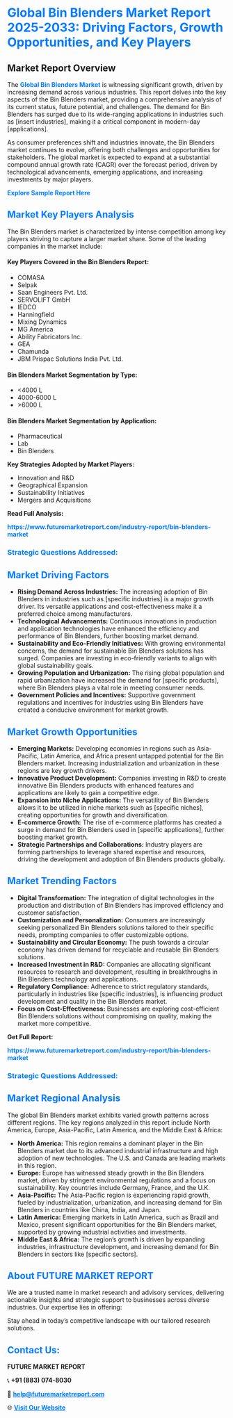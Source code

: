 <h1 style="color: #007BFF;">Global Bin Blenders Market Report 2025-2033: Driving Factors, Growth Opportunities, and Key Players</h1>

<section id="overview">
<h2>Market Report Overview</h2>
<p>The <a href="https://www.futuremarketreport.com/industry-report/bin-blenders-market" style="color: #007BFF; text-decoration: none;"><strong>Global Bin Blenders Market</strong></a> is witnessing significant growth, driven by increasing demand across various industries. This report delves into the key aspects of the Bin Blenders market, providing a comprehensive analysis of its current status, future potential, and challenges. The demand for Bin Blenders has surged due to its wide-ranging applications in industries such as [insert industries], making it a critical component in modern-day [applications].</p>
<p>As consumer preferences shift and industries innovate, the Bin Blenders market continues to evolve, offering both challenges and opportunities for stakeholders. The global market is expected to expand at a substantial compound annual growth rate (CAGR) over the forecast period, driven by technological advancements, emerging applications, and increasing investments by major players.</p>
</section>

<section id="overview">
<p><a href="https://www.futuremarketreport.com/request-sample/reportId=127698" style="color: #007BFF; text-decoration: none;"><strong>Explore Sample Report Here</strong></a></p>
</section>

<section id="key-players">
<h2 style="color: #007BFF;">Market Key Players Analysis</h2>
<p>The Bin Blenders market is characterized by intense competition among key players striving to capture a larger market share. Some of the leading companies in the market include:</p>
<h4>Key Players Covered in the Bin Blenders Report:</h4>
<ul><li>COMASA</li><li>Selpak</li><li>Saan Engineers Pvt. Ltd.</li><li>SERVOLIFT GmbH</li><li>IEDCO</li><li>Hanningfield</li><li>Mixing Dynamics</li><li>MG America</li><li>Ability Fabricators Inc.</li><li>GEA</li><li>Chamunda</li><li>JBM Prispac Solutions India Pvt. Ltd.</li></ul>
<h4>Bin Blenders Market Segmentation by Type:</h4>
<ul><li>&lt;4000 L</li><li>4000-6000 L</li><li>&gt;6000 L</li></ul>

<h4>Bin Blenders Market Segmentation by Application:</h4>
<ul><li>Pharmaceutical</li><li>Lab</li><li>Bin Blenders</li></ul>
<p><strong>Key Strategies Adopted by Market Players:</strong></p>
<ul>
<li>Innovation and R&D</li>
<li>Geographical Expansion</li>
<li>Sustainability Initiatives</li>
<li>Mergers and Acquisitions</li>
</ul>
</section>

<section>
<p><strong>Read Full Analysis: </strong></p><a href="https://www.futuremarketreport.com/industry-report/bin-blenders-market" style="color: #007BFF; text-decoration: none;"><strong>https://www.futuremarketreport.com/industry-report/bin-blenders-market</strong></a>
<h3 style="color: #007BFF;">Strategic Questions Addressed:</h3>
</section>

<section id="driving-factors">
<h2 style="color: #007BFF;">Market Driving Factors</h2>
<ul>
<li><strong>Rising Demand Across Industries:</strong> The increasing adoption of Bin Blenders in industries such as [specific industries] is a major growth driver. Its versatile applications and cost-effectiveness make it a preferred choice among manufacturers.</li>
<li><strong>Technological Advancements:</strong> Continuous innovations in production and application technologies have enhanced the efficiency and performance of Bin Blenders, further boosting market demand.</li>
<li><strong>Sustainability and Eco-Friendly Initiatives:</strong> With growing environmental concerns, the demand for sustainable Bin Blenders solutions has surged. Companies are investing in eco-friendly variants to align with global sustainability goals.</li>
<li><strong>Growing Population and Urbanization:</strong> The rising global population and rapid urbanization have increased the demand for [specific products], where Bin Blenders plays a vital role in meeting consumer needs.</li>
<li><strong>Government Policies and Incentives:</strong> Supportive government regulations and incentives for industries using Bin Blenders have created a conducive environment for market growth.</li>
</ul>
</section>

<section id="growth-opportunities">
<h2 style="color: #007BFF;">Market Growth Opportunities</h2>
<ul>
<li><strong>Emerging Markets:</strong> Developing economies in regions such as Asia-Pacific, Latin America, and Africa present untapped potential for the Bin Blenders market. Increasing industrialization and urbanization in these regions are key growth drivers.</li>
<li><strong>Innovative Product Development:</strong> Companies investing in R&D to create innovative Bin Blenders products with enhanced features and applications are likely to gain a competitive edge.</li>
<li><strong>Expansion into Niche Applications:</strong> The versatility of Bin Blenders allows it to be utilized in niche markets such as [specific niches], creating opportunities for growth and diversification.</li>
<li><strong>E-commerce Growth:</strong> The rise of e-commerce platforms has created a surge in demand for Bin Blenders used in [specific applications], further boosting market growth.</li>
<li><strong>Strategic Partnerships and Collaborations:</strong> Industry players are forming partnerships to leverage shared expertise and resources, driving the development and adoption of Bin Blenders products globally.</li>
</ul>
</section>

<section id="trending-factors">
<h2 style="color: #007BFF;">Market Trending Factors</h2>
<ul>
<li><strong>Digital Transformation:</strong> The integration of digital technologies in the production and distribution of Bin Blenders has improved efficiency and customer satisfaction.</li>
<li><strong>Customization and Personalization:</strong> Consumers are increasingly seeking personalized Bin Blenders solutions tailored to their specific needs, prompting companies to offer customizable options.</li>
<li><strong>Sustainability and Circular Economy:</strong> The push towards a circular economy has driven demand for recyclable and reusable Bin Blenders solutions.</li>
<li><strong>Increased Investment in R&D:</strong> Companies are allocating significant resources to research and development, resulting in breakthroughs in Bin Blenders technology and applications.</li>
<li><strong>Regulatory Compliance:</strong> Adherence to strict regulatory standards, particularly in industries like [specific industries], is influencing product development and quality in the Bin Blenders market.</li>
<li><strong>Focus on Cost-Effectiveness:</strong> Businesses are exploring cost-efficient Bin Blenders solutions without compromising on quality, making the market more competitive.</li>
</ul>
</section>

<section>
<p><strong>Get Full Report: </strong></p><a href="https://www.futuremarketreport.com/industry-report/bin-blenders-market" style="color: #007BFF; text-decoration: none;"><strong>https://www.futuremarketreport.com/industry-report/bin-blenders-market</strong></a>
<h3 style="color: #007BFF;">Strategic Questions Addressed:</h3>
</section>


<section id="regional-analysis">
<h2 style="color: #007BFF;">Market Regional Analysis</h2>
<p>The global Bin Blenders market exhibits varied growth patterns across different regions. The key regions analyzed in this report include North America, Europe, Asia-Pacific, Latin America, and the Middle East & Africa:</p>
<ul>
<li><strong>North America:</strong> This region remains a dominant player in the Bin Blenders market due to its advanced industrial infrastructure and high adoption of new technologies. The U.S. and Canada are leading markets in this region.</li>
<li><strong>Europe:</strong> Europe has witnessed steady growth in the Bin Blenders market, driven by stringent environmental regulations and a focus on sustainability. Key countries include Germany, France, and the U.K.</li>
<li><strong>Asia-Pacific:</strong> The Asia-Pacific region is experiencing rapid growth, fueled by industrialization, urbanization, and increasing demand for Bin Blenders in countries like China, India, and Japan.</li>
<li><strong>Latin America:</strong> Emerging markets in Latin America, such as Brazil and Mexico, present significant opportunities for the Bin Blenders market, supported by growing industrial activities and investments.</li>
<li><strong>Middle East & Africa:</strong> The region’s growth is driven by expanding industries, infrastructure development, and increasing demand for Bin Blenders in sectors like [specific sectors].</li>
</ul>
</section>

<footer>
<h2 style="color: #007BFF;">About FUTURE MARKET REPORT</h2>
<p>We are a trusted name in market research and advisory services, delivering actionable insights and strategic support to businesses across diverse industries. Our expertise lies in offering:</p>

<p>Stay ahead in today’s competitive landscape with our tailored research solutions.</p>

<h2 style="color: #007BFF;">Contact Us:</h2>
<p><strong>FUTURE MARKET REPORT</strong></p>
<p>📞 <strong>+91 (883) 074-8030</strong></p>
<p>📧 <strong><a href="mailto:help@futuremarketreport.com" style="color: #007BFF;">help@futuremarketreport.com</a></strong></p>
<p>🌐 <strong><a href="https://www.futuremarketreport.com/" style="color: #007BFF;">Visit Our Website</a></strong></p>
</footer>